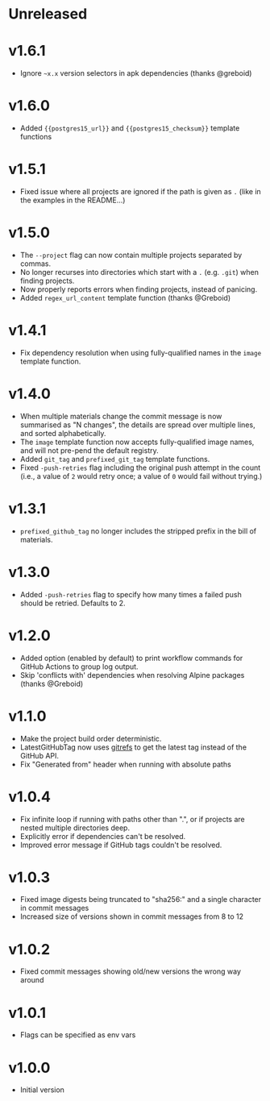 # Unreleased

# v1.6.1

- Ignore `~x.x` version selectors in apk dependencies (thanks @greboid)

# v1.6.0

- Added `{{postgres15_url}}` and `{{postgres15_checksum}}` template functions

# v1.5.1

- Fixed issue where all projects are ignored if the path is given as `.` (like in
  the examples in the README...)

# v1.5.0

- The `--project` flag can now contain multiple projects separated by commas.
- No longer recurses into directories which start with a `.` (e.g. `.git`) when finding projects.
- Now properly reports errors when finding projects, instead of panicing.
- Added `regex_url_content` template function (thanks @Greboid)

# v1.4.1

- Fix dependency resolution when using fully-qualified names in the `image` template function.

# v1.4.0

- When multiple materials change the commit message is now summarised as "N changes",
  the details are spread over multiple lines, and sorted alphabetically.
- The `image` template function now accepts fully-qualified image names, and will not
  pre-pend the default registry.
- Added `git_tag` and `prefixed_git_tag` template functions.
- Fixed `-push-retries` flag including the original push attempt in the count (i.e.,
  a value of `2` would retry once; a value of `0` would fail without trying.)

# v1.3.1

- `prefixed_github_tag` no longer includes the stripped prefix in the bill of materials.

# v1.3.0

- Added `-push-retries` flag to specify how many times a failed push should be retried. Defaults to 2.

# v1.2.0

- Added option (enabled by default) to print workflow commands for GitHub Actions to group log output.
- Skip 'conflicts with' dependencies when resolving Alpine packages (thanks @Greboid)

# v1.1.0

- Make the project build order deterministic.
- LatestGitHubTag now uses [gitrefs](https://github.com/csmith/gitrefs) to get the latest tag instead of the GitHub API.
- Fix "Generated from" header when running with absolute paths

# v1.0.4

- Fix infinite loop if running with paths other than ".", or if projects are nested multiple directories deep.
- Explicitly error if dependencies can't be resolved.
- Improved error message if GitHub tags couldn't be resolved.

# v1.0.3

- Fixed image digests being truncated to "sha256:" and a single character in commit messages
- Increased size of versions shown in commit messages from 8 to 12

# v1.0.2

- Fixed commit messages showing old/new versions the wrong way around

# v1.0.1

- Flags can be specified as env vars

# v1.0.0

- Initial version
